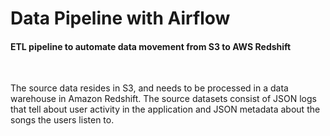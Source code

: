 # Data Pipeline with Airflow
#### ETL pipeline to automate data movement from S3 to AWS Redshift

<br>

The source data resides in S3, and needs to be processed in  a data warehouse in Amazon Redshift. The source datasets consist of JSON logs that tell about user activity in the application and JSON metadata about the songs the users listen to.
